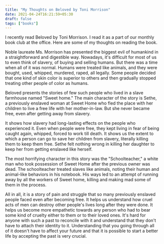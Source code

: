 ```yaml
---
title: "My Thoughts on Beloved by Toni Morrison"
date: 2021-04-24T16:21:59+05:30
draft: false
tags: ["books"]
---
```


I recently read Beloved by Toni Morrison. I read it as a part of our monthly book club at the office. Here are some of my thoughts on reading the book.

Noble laureate Ms. Morrison has presented the biggest evil of humankind in a straightforward and digestible way. Nowadays, it's difficult for most of us to even think of slavery, of buying and selling humans. But there was a time when all of it was normal. Humans were treated like animals, and they were bought, used, whipped, murdered, raped, all legally. Some people decided that one kind of skin color is superior to others and then gradually stopped treating other people of color as humans.

Beloved presents the stories of few such people who lived in a slave farmhouse named "Sweet home." The main character of the story is Sethe, a previously enslaved woman at Sweet Home who fled the place with her children to live a free life with her mother-in-law. But she never became free, even after getting away from slavery.

It shows how slavery had long-lasting effects on the people who experienced it. Even when people were free, they kept living in fear of being caught again, whipped, forced to work till death. It shows us the extent to which a person can go to save her children from slavery, literally killing them to keep them free. Sethe felt nothing wrong in killing her daughter to keep her from getting enslaved like herself.

The most horrifying character in this story was the "Schoolteacher," a white man who took possession of Sweet Home after the previous owner was dead. The schoolteacher treated slaves like animals, noting their human and animal-like behaviors in his notebook. His ways led to an attempt of running away by all the workers of Sweet home, killing and making mad some of them in the process.

All in all, it is a story of pain and struggle that so many previously enslaved people faced even after becoming free. It helps us understand how cruel acts of men can destroy other people's lives long after they were done. It helps us become more empathetic towards any person who had to bear some kind of cruelty either to them or to their loved ones. It's hard for anyone with such a past to reconcile with it and understand that they don't have to attach their identity to it. Understanding that you going through all of it doesn't have to affect your future and that it is possible to start a better life by accepting the past is very crucial.